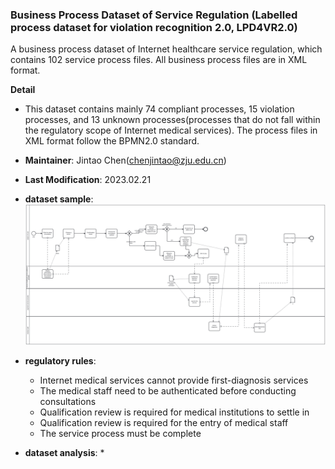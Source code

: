 ### Business Process Dataset of Service Regulation (Labelled process dataset for violation recognition 2.0, LPD4VR2.0)

A business process dataset of Internet healthcare service regulation, which contains 102 service process files. All business process files are in XML format.

 **<summary>Detail</summary>**

[comment]: <One-line summary (TL:DR)>
  
* This dataset contains mainly 74 compliant processes, 15 violation processes, and 13 unknown processes(processes that do not fall within the regulatory scope of Internet medical services). The process files in XML format follow the BPMN2.0 standard. 

[comment]: <Name (email address)>
* **Maintainer**: Jintao Chen(chenjintao@zju.edu.cn)

[comment]: <Last modification date>
* **Last Modification**: 2023.02.21

* **dataset sample**:
  ![image](https://github.com/monica309673/LPD4VR/blob/master/sample.svg)
 
* **regulatory rules**:
   * Internet medical services cannot provide first-diagnosis services
   * The medical staff need to be authenticated before conducting consultations
   * Qualification review is required for medical institutions to settle in
   * Qualification review is required for the entry of medical staff
   * The service process must be complete

* **dataset analysis**:
  * 
   
   
